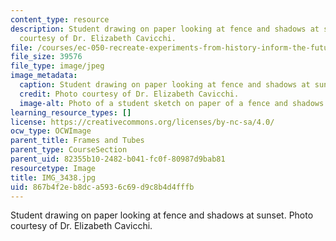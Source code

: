 ```yaml
---
content_type: resource
description: Student drawing on paper looking at fence and shadows at sunset. Photo
  courtesy of Dr. Elizabeth Cavicchi.
file: /courses/ec-050-recreate-experiments-from-history-inform-the-future-from-the-past-galileo-january-iap-2010/867b4f2eb8dca5936c69d9c8b4d4fffb_IMG_3438.jpg
file_size: 39576
file_type: image/jpeg
image_metadata:
  caption: Student drawing on paper looking at fence and shadows at sunset.
  credit: Photo courtesy of Dr. Elizabeth Cavicchi.
  image-alt: Photo of a student sketch on paper of a fence and shadows around sunset.
learning_resource_types: []
license: https://creativecommons.org/licenses/by-nc-sa/4.0/
ocw_type: OCWImage
parent_title: Frames and Tubes
parent_type: CourseSection
parent_uid: 82355b10-2482-b041-fc0f-80987d9bab81
resourcetype: Image
title: IMG_3438.jpg
uid: 867b4f2e-b8dc-a593-6c69-d9c8b4d4fffb
---
```

Student drawing on paper looking at fence and shadows at sunset. Photo courtesy of Dr. Elizabeth Cavicchi.